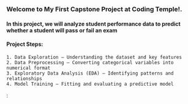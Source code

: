 ### Welcome to My First Capstone Project at Coding Temple!.

#### In this project, we will analyze student performance data to predict whether a student will pass or fail an exam

#### Project Steps:

    1. Data Exploration – Understanding the dataset and key features
    2. Data Preprocessing – Converting categorical variables into numerical format
    3. Exploratory Data Analysis (EDA) – Identifying patterns and relationships
    4. Model Training – Fitting and evaluating a predictive model
    






:






